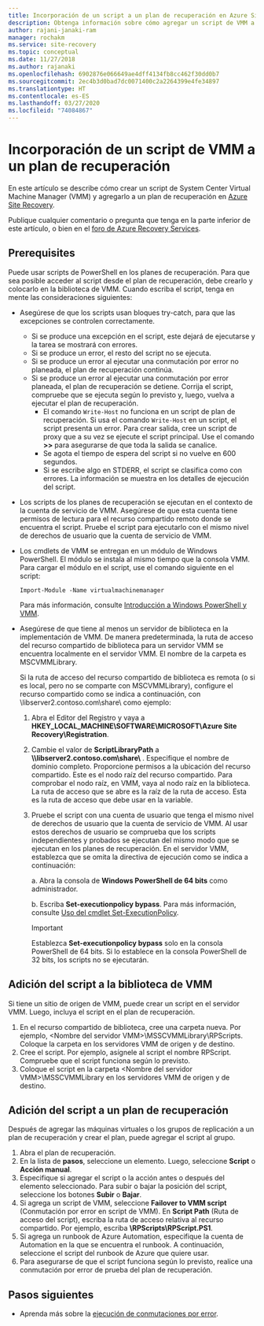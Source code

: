 ```yaml
---
title: Incorporación de un script a un plan de recuperación en Azure Site Recovery
description: Obtenga información sobre cómo agregar un script de VMM a un plan de recuperación para la recuperación ante desastres de máquinas virtuales de Hyper-V en nubes de VMM.
author: rajani-janaki-ram
manager: rochakm
ms.service: site-recovery
ms.topic: conceptual
ms.date: 11/27/2018
ms.author: rajanaki
ms.openlocfilehash: 6902876e066649ae4dff4134fb8cc462f30dd0b7
ms.sourcegitcommit: 2ec4b3d0bad7dc0071400c2a2264399e4fe34897
ms.translationtype: HT
ms.contentlocale: es-ES
ms.lasthandoff: 03/27/2020
ms.locfileid: "74084867"
---
```

# <a name="add-a-vmm-script-to-a-recovery-plan"></a>Incorporación de un script de VMM a un plan de recuperación

En este artículo se describe cómo crear un script de System Center Virtual Machine Manager (VMM) y agregarlo a un plan de recuperación en [Azure Site Recovery](site-recovery-overview.md).

Publique cualquier comentario o pregunta que tenga en la parte inferior de este artículo, o bien en el [foro de Azure Recovery Services](https://social.msdn.microsoft.com/forums/azure/home?forum=hypervrecovmgr).

## <a name="prerequisites"></a>Prerequisites

Puede usar scripts de PowerShell en los planes de recuperación. Para que sea posible acceder al script desde el plan de recuperación, debe crearlo y colocarlo en la biblioteca de VMM. Cuando escriba el script, tenga en mente las consideraciones siguientes:

* Asegúrese de que los scripts usan bloques try-catch, para que las excepciones se controlen correctamente.
    - Si se produce una excepción en el script, este dejará de ejecutarse y la tarea se mostrará con errores.
    - Si se produce un error, el resto del script no se ejecuta.
    - Si se produce un error al ejecutar una conmutación por error no planeada, el plan de recuperación continúa.
    - Si se produce un error al ejecutar una conmutación por error planeada, el plan de recuperación se detiene. Corrija el script, compruebe que se ejecuta según lo previsto y, luego, vuelva a ejecutar el plan de recuperación.
        - El comando `Write-Host` no funciona en un script de plan de recuperación. Si usa el comando `Write-Host` en un script, el script presenta un error. Para crear salida, cree un script de proxy que a su vez se ejecute el script principal. Use el comando **\>\>** para asegurarse de que toda la salida se canalice.
        - Se agota el tiempo de espera del script si no vuelve en 600 segundos.
        - Si se escribe algo en STDERR, el script se clasifica como con errores. La información se muestra en los detalles de ejecución del script.

* Los scripts de los planes de recuperación se ejecutan en el contexto de la cuenta de servicio de VMM. Asegúrese de que esta cuenta tiene permisos de lectura para el recurso compartido remoto donde se encuentra el script. Pruebe el script para ejecutarlo con el mismo nivel de derechos de usuario que la cuenta de servicio de VMM.
* Los cmdlets de VMM se entregan en un módulo de Windows PowerShell. El módulo se instala al mismo tiempo que la consola VMM. Para cargar el módulo en el script, use el comando siguiente en el script: 

    `Import-Module -Name virtualmachinemanager`

    Para más información, consulte [Introducción a Windows PowerShell y VMM](https://technet.microsoft.com/library/hh875013.aspx).
* Asegúrese de que tiene al menos un servidor de biblioteca en la implementación de VMM. De manera predeterminada, la ruta de acceso del recurso compartido de biblioteca para un servidor VMM se encuentra localmente en el servidor VMM. El nombre de la carpeta es MSCVMMLibrary.

  Si la ruta de acceso del recurso compartido de biblioteca es remota (o si es local, pero no se comparte con MSCVMMLibrary), configure el recurso compartido como se indica a continuación, con \\libserver2.contoso.com\share\ como ejemplo:
  
  1. Abra el Editor del Registro y vaya a **HKEY_LOCAL_MACHINE\SOFTWARE\MICROSOFT\Azure Site Recovery\Registration**.

  1. Cambie el valor de **ScriptLibraryPath** a **\\\libserver2.contoso.com\share\\** . Especifique el nombre de dominio completo. Proporcione permisos a la ubicación del recurso compartido. Este es el nodo raíz del recurso compartido. Para comprobar el nodo raíz, en VMM, vaya al nodo raíz en la biblioteca. La ruta de acceso que se abre es la raíz de la ruta de acceso. Esta es la ruta de acceso que debe usar en la variable.

  1. Pruebe el script con una cuenta de usuario que tenga el mismo nivel de derechos de usuario que la cuenta de servicio de VMM. Al usar estos derechos de usuario se comprueba que los scripts independientes y probados se ejecutan del mismo modo que se ejecutan en los planes de recuperación. En el servidor VMM, establezca que se omita la directiva de ejecución como se indica a continuación:

     a. Abra la consola de **Windows PowerShell de 64 bits** como administrador.
     
     b. Escriba **Set-executionpolicy bypass**. Para más información, consulte [Uso del cmdlet Set-ExecutionPolicy](https://technet.microsoft.com/library/ee176961.aspx).

     > [!IMPORTANT]
     > Establezca **Set-executionpolicy bypass** solo en la consola PowerShell de 64 bits. Si lo establece en la consola PowerShell de 32 bits, los scripts no se ejecutarán.

## <a name="add-the-script-to-the-vmm-library"></a>Adición del script a la biblioteca de VMM

Si tiene un sitio de origen de VMM, puede crear un script en el servidor VMM. Luego, incluya el script en el plan de recuperación.

1. En el recurso compartido de biblioteca, cree una carpeta nueva. Por ejemplo, \<Nombre del servidor VMM>\MSSCVMMLibrary\RPScripts. Coloque la carpeta en los servidores VMM de origen y de destino.
1. Cree el script. Por ejemplo, asígnele al script el nombre RPScript. Compruebe que el script funciona según lo previsto.
1. Coloque el script en la carpeta \<Nombre del servidor VMM>\MSSCVMMLibrary en los servidores VMM de origen y de destino.

## <a name="add-the-script-to-a-recovery-plan"></a>Adición del script a un plan de recuperación

Después de agregar las máquinas virtuales o los grupos de replicación a un plan de recuperación y crear el plan, puede agregar el script al grupo.

1. Abra el plan de recuperación.
1. En la lista de **pasos**, seleccione un elemento. Luego, seleccione **Script** o **Acción manual**.
1. Especifique si agregar el script o la acción antes o después del elemento seleccionado. Para subir o bajar la posición del script, seleccione los botones **Subir** o **Bajar**.
1. Si agrega un script de VMM, seleccione **Failover to VMM script** (Conmutación por error en script de VMM). En **Script Path** (Ruta de acceso del script), escriba la ruta de acceso relativa al recurso compartido. Por ejemplo, escriba **\RPScripts\RPScript.PS1**.
1. Si agrega un runbook de Azure Automation, especifique la cuenta de Automation en la que se encuentra el runbook. A continuación, seleccione el script del runbook de Azure que quiere usar.
1. Para asegurarse de que el script funciona según lo previsto, realice una conmutación por error de prueba del plan de recuperación.


## <a name="next-steps"></a>Pasos siguientes
* Aprenda más sobre la [ejecución de conmutaciones por error](site-recovery-failover.md).

